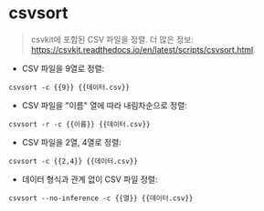 # csvsort

> csvkit에 포함된 CSV 파일을 정렬. 
> 더 많은 정보: <https://csvkit.readthedocs.io/en/latest/scripts/csvsort.html>.

- CSV 파일을 9열로 정렬:

`csvsort -c {{9}} {{데이터.csv}}`

- CSV 파일을 "이름" 열에 따라 내림차순으로 정렬:

`csvsort -r -c {{이름}} {{데이터.csv}}`

- CSV 파일을 2열, 4열로 정렬:

`csvsort -c {{2,4}} {{데이터.csv}}`

- 데이터 형식과 관계 없이 CSV 파일 정렬:

`csvsort --no-inference -c {{열}} {{데이터.csv}}`